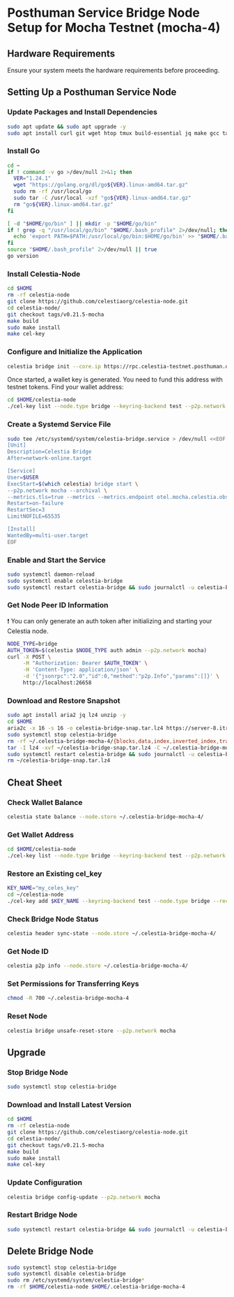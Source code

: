 # Posthuman Service Bridge Node Setup for Mocha Testnet (mocha-4)

## Hardware Requirements

Ensure your system meets the hardware requirements before proceeding.

## Setting Up a Posthuman Service Node

### Update Packages and Install Dependencies
```sh
sudo apt update && sudo apt upgrade -y
sudo apt install curl git wget htop tmux build-essential jq make gcc tar clang pkg-config libssl-dev ncdu -y
```

### Install Go
```sh
cd ~
if ! command -v go >/dev/null 2>&1; then
  VER="1.24.1"
  wget "https://golang.org/dl/go${VER}.linux-amd64.tar.gz"
  sudo rm -rf /usr/local/go
  sudo tar -C /usr/local -xzf "go${VER}.linux-amd64.tar.gz"
  rm "go${VER}.linux-amd64.tar.gz"
fi

[ -d "$HOME/go/bin" ] || mkdir -p "$HOME/go/bin"
if ! grep -q "/usr/local/go/bin" "$HOME/.bash_profile" 2>/dev/null; then
  echo 'export PATH=$PATH:/usr/local/go/bin:$HOME/go/bin' >> "$HOME/.bash_profile"
fi
source "$HOME/.bash_profile" 2>/dev/null || true
go version
```

### Install Celestia-Node
```sh
cd $HOME
rm -rf celestia-node
git clone https://github.com/celestiaorg/celestia-node.git
cd celestia-node/
git checkout tags/v0.21.5-mocha 
make build 
sudo make install 
make cel-key
```

### Configure and Initialize the Application
```sh
celestia bridge init --core.ip https://rpc.celestia-testnet.posthuman.digital --p2p.network mocha
```
Once started, a wallet key is generated. You need to fund this address with testnet tokens.
Find your wallet address:
```sh
cd $HOME/celestia-node
./cel-key list --node.type bridge --keyring-backend test --p2p.network mocha
```

### Create a Systemd Service File
```sh
sudo tee /etc/systemd/system/celestia-bridge.service > /dev/null <<EOF
[Unit]
Description=Celestia Bridge
After=network-online.target

[Service]
User=$USER
ExecStart=$(which celestia) bridge start \
--p2p.network mocha --archival \
--metrics.tls=true --metrics --metrics.endpoint otel.mocha.celestia.observer
Restart=on-failure
RestartSec=3
LimitNOFILE=65535

[Install]
WantedBy=multi-user.target
EOF
```

### Enable and Start the Service
```sh
sudo systemctl daemon-reload
sudo systemctl enable celestia-bridge
sudo systemctl restart celestia-bridge && sudo journalctl -u celestia-bridge -fo cat
```

### Get Node Peer ID Information
❗ You can only generate an auth token after initializing and starting your Celestia node.
```sh
NODE_TYPE=bridge
AUTH_TOKEN=$(celestia $NODE_TYPE auth admin --p2p.network mocha)
curl -X POST \
     -H "Authorization: Bearer $AUTH_TOKEN" \
     -H 'Content-Type: application/json' \
     -d '{"jsonrpc":"2.0","id":0,"method":"p2p.Info","params":[]}' \
     http://localhost:26658
```

### Download and Restore Snapshot
```sh
sudo apt install aria2 jq lz4 unzip -y
cd $HOME
aria2c -x 16 -s 16 -o celestia-bridge-snap.tar.lz4 https://server-8.itrocket.net/testnet/celestia/bridge/celestia_2025-03-03_4981368_snap.tar.lz4
sudo systemctl stop celestia-bridge
rm -rf ~/.celestia-bridge-mocha-4/{blocks,data,index,inverted_index,transients,.lock}
tar -I lz4 -xvf ~/celestia-bridge-snap.tar.lz4 -C ~/.celestia-bridge-mocha-4/
sudo systemctl restart celestia-bridge && sudo journalctl -u celestia-bridge -fo cat
rm ~/celestia-bridge-snap.tar.lz4
```

## Cheat Sheet

### Check Wallet Balance
```sh
celestia state balance --node.store ~/.celestia-bridge-mocha-4/
```

### Get Wallet Address
```sh
cd $HOME/celestia-node
./cel-key list --node.type bridge --keyring-backend test --p2p.network mocha
```

### Restore an Existing cel_key
```sh
KEY_NAME="my_celes_key"
cd ~/celestia-node
./cel-key add $KEY_NAME --keyring-backend test --node.type bridge --recover --p2p.network mocha
```

### Check Bridge Node Status
```sh
celestia header sync-state --node.store ~/.celestia-bridge-mocha-4/
```

### Get Node ID
```sh
celestia p2p info --node.store ~/.celestia-bridge-mocha-4/
```

### Set Permissions for Transferring Keys
```sh
chmod -R 700 ~/.celestia-bridge-mocha-4
```

### Reset Node
```sh
celestia bridge unsafe-reset-store --p2p.network mocha
```

## Upgrade

### Stop Bridge Node
```sh
sudo systemctl stop celestia-bridge
```

### Download and Install Latest Version
```sh
cd $HOME
rm -rf celestia-node
git clone https://github.com/celestiaorg/celestia-node.git
cd celestia-node/
git checkout tags/v0.21.5-mocha 
make build 
sudo make install 
make cel-key
```

### Update Configuration
```sh
celestia bridge config-update --p2p.network mocha
```

### Restart Bridge Node
```sh
sudo systemctl restart celestia-bridge && sudo journalctl -u celestia-bridge -fo cat
```

## Delete Bridge Node
```sh
sudo systemctl stop celestia-bridge
sudo systemctl disable celestia-bridge
sudo rm /etc/systemd/system/celestia-bridge*
rm -rf $HOME/celestia-node $HOME/.celestia-bridge-mocha-4
